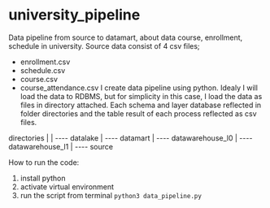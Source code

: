 # university_pipeline
Data pipeline from source to datamart, about data course, enrollment, schedule in university.
Source data consist of 4 csv files;
- enrollment.csv
- schedule.csv
- course.csv
- course_attendance.csv
I create data pipeline using python. Idealy I will load the data to RDBMS, but for simplicity in this case, I load the data as files in directory attached.
Each schema and layer database reflected in folder directories and the table result of each process reflected as csv files.

directories
| 
| ---- datalake
| ---- datamart
| ---- datawarehouse_l0
| ---- datawarehouse_l1
| ---- source

How to run the code:
1. install python
2. activate virtual environment
3. run the script from terminal
`python3 data_pipeline.py`
